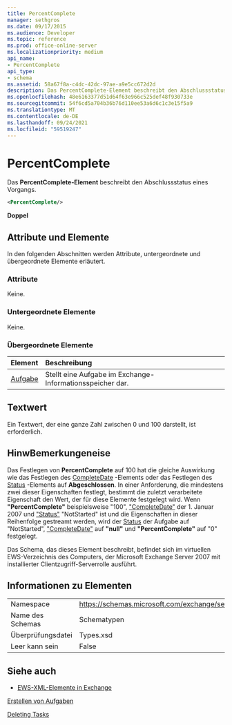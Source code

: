 ```yaml
---
title: PercentComplete
manager: sethgros
ms.date: 09/17/2015
ms.audience: Developer
ms.topic: reference
ms.prod: office-online-server
ms.localizationpriority: medium
api_name:
- PercentComplete
api_type:
- schema
ms.assetid: 58a67f8a-c4dc-42dc-97ae-a9e5cc672d2d
description: Das PercentComplete-Element beschreibt den Abschlussstatus eines Vorgangs.
ms.openlocfilehash: 48e6163377d51d64f63e966c525def48f930733e
ms.sourcegitcommit: 54f6cd5a704b36b76d110ee53a6d6c1c3e15f5a9
ms.translationtype: MT
ms.contentlocale: de-DE
ms.lasthandoff: 09/24/2021
ms.locfileid: "59519247"
---
```

# <a name="percentcomplete"></a>PercentComplete

Das **PercentComplete-Element** beschreibt den Abschlussstatus eines Vorgangs. 
  
```xml
<PercentComplete/>
```

 **Doppel**
## <a name="attributes-and-elements"></a>Attribute und Elemente

In den folgenden Abschnitten werden Attribute, untergeordnete und übergeordnete Elemente erläutert.
  
### <a name="attributes"></a>Attribute

Keine.
  
### <a name="child-elements"></a>Untergeordnete Elemente

Keine.
  
### <a name="parent-elements"></a>Übergeordnete Elemente

|**Element**|**Beschreibung**|
|:-----|:-----|
|[Aufgabe](task.md) <br/> |Stellt eine Aufgabe im Exchange-Informationsspeicher dar.  <br/> |
   
## <a name="text-value"></a>Textwert

Ein Textwert, der eine ganze Zahl zwischen 0 und 100 darstellt, ist erforderlich.
  
## <a name="remarks"></a>HinwBemerkungeneise

Das Festlegen von **PercentComplete** auf 100 hat die gleiche Auswirkung wie das Festlegen des [CompleteDate](completedate.md) -Elements oder das Festlegen des [Status](status.md) -Elements auf **Abgeschlossen**. In einer Anforderung, die mindestens zwei dieser Eigenschaften festlegt, bestimmt die zuletzt verarbeitete Eigenschaft den Wert, der für diese Elemente festgelegt wird. Wenn **"PercentComplete"** beispielsweise "100", ["CompleteDate"](completedate.md) der 1. Januar 2007 und ["Status"](status.md) "NotStarted" ist und die Eigenschaften in dieser Reihenfolge gestreamt werden, wird der [Status](status.md) der Aufgabe auf "NotStarted", ["CompleteDate"](completedate.md) auf **"null"** und **"PercentComplete"** auf "0" festgelegt. 
  
Das Schema, das dieses Element beschreibt, befindet sich im virtuellen EWS-Verzeichnis des Computers, der Microsoft Exchange Server 2007 mit installierter Clientzugriff-Serverrolle ausführt.
  
## <a name="element-information"></a>Informationen zu Elementen

|||
|:-----|:-----|
|Namespace  <br/> |https://schemas.microsoft.com/exchange/services/2006/types  <br/> |
|Name des Schemas  <br/> |Schematypen  <br/> |
|Überprüfungsdatei  <br/> |Types.xsd  <br/> |
|Leer kann sein  <br/> |False  <br/> |
   
## <a name="see-also"></a>Siehe auch



- [EWS-XML-Elemente in Exchange](ews-xml-elements-in-exchange.md)


[Erstellen von Aufgaben](https://msdn.microsoft.com/library/0ef97334-e8a0-4f67-a23a-dd9e2bbad49f%28Office.15%29.aspx)
  
[Deleting Tasks](https://msdn.microsoft.com/library/a3d7e25f-8a35-4901-b1d9-d31f418ab340%28Office.15%29.aspx)

